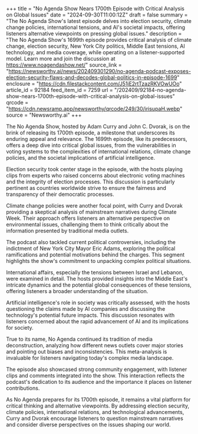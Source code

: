 +++
title = "No Agenda Show Nears 1700th Episode with Critical Analysis on Global Issues"
date = "2024-09-30T11:00:12Z"
draft = false
summary = "The No Agenda Show's latest episode delves into election security, climate change policies, international tensions, and AI's societal impacts, offering listeners alternative viewpoints on pressing global issues."
description = "The No Agenda Show's 1699th episode provides critical analysis of climate change, election security, New York City politics, Middle East tensions, AI technology, and media coverage, while operating on a listener-supported model. Learn more and join the discussion at https://www.noagendashow.net/"
source_link = "https://newsworthy.ai/news/202409301290/no-agenda-podcast-exposes-election-security-flaws-and-decodes-global-politics-in-episode-1699"
enclosure = "https://cdn.filestackcontent.com/J51jE2rtTzazRKVOwUOo"
article_id = 92184
feed_item_id = 7259
url = "/202409/92184-no-agenda-show-nears-1700th-episode-with-critical-analysis-on-global-issues"
qrcode = "https://cdn.newsramp.app/newsworthy/qrcode/249/30/irisupaH.webp"
source = "Newsworthy.ai"
+++

<p>The No Agenda Show, hosted by Adam Curry and John C. Dvorak, is on the brink of releasing its 1700th episode, a milestone that underscores its enduring appeal and relevance. The 1699th episode, like its predecessors, offers a deep dive into critical global issues, from the vulnerabilities in voting systems to the complexities of international relations, climate change policies, and the societal implications of artificial intelligence.</p><p>Election security took center stage in the episode, with the hosts playing clips from experts who raised concerns about electronic voting machines and the integrity of election processes. This discussion is particularly pertinent as countries worldwide strive to ensure the fairness and transparency of their democratic processes.</p><p>Climate change policies were another focal point, with Curry and Dvorak providing a skeptical analysis of mainstream narratives during Climate Week. Their approach offers listeners an alternative perspective on environmental issues, challenging them to think critically about the information presented by traditional media outlets.</p><p>The podcast also tackled current political controversies, including the indictment of New York City Mayor Eric Adams, exploring the political ramifications and potential motivations behind the charges. This segment highlights the show's commitment to unpacking complex political situations.</p><p>International affairs, especially the tensions between Israel and Lebanon, were examined in detail. The hosts provided insights into the Middle East's intricate dynamics and the potential global consequences of these tensions, offering listeners a broader understanding of the situation.</p><p>Artificial intelligence's role in society was critically assessed, with the hosts questioning the claims made by AI companies and discussing the technology's potential future impacts. This discussion resonates with listeners concerned about the rapid advancement of AI and its implications for society.</p><p>True to its name, No Agenda continued its tradition of media deconstruction, analyzing how different news outlets cover major stories and pointing out biases and inconsistencies. This meta-analysis is invaluable for listeners navigating today's complex media landscape.</p><p>The episode also showcased strong community engagement, with listener clips and comments integrated into the show. This interaction reflects the podcast's dedication to its audience and the importance it places on listener contributions.</p><p>As No Agenda prepares for its 1700th episode, it remains a vital platform for critical thinking and alternative viewpoints. By addressing election security, climate policies, international relations, and technological advancements, Curry and Dvorak encourage listeners to question mainstream narratives and consider diverse perspectives on the issues shaping our world.</p>
